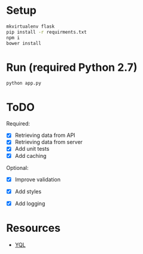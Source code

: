 # Setup

```bash
mkvirtualenv flask
pip install -r requirments.txt
npm i
bower install
```

# Run (required Python 2.7)

`python app.py`

# ToDO

Required:

* [x] Retrieving data from API
* [x] Retrieving data from server
* [x] Add unit tests
* [x] Add caching

Optional:

* [x] Improve validation
* [x] Add styles
* [x] Add logging


# Resources

* [YQL](https://developer.yahoo.com/yql/console/?q=show%20tables&env=store://datatables.org/alltableswithkeys#h=select+*+from+yahoo.finance.xchange+where+pair+in+(%22USDEUR%22))
